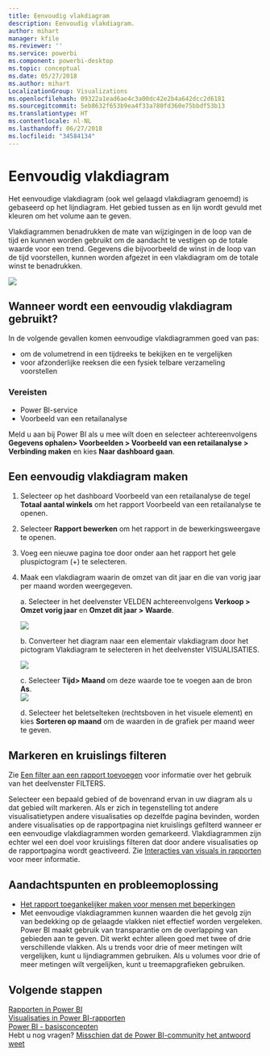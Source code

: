 ```yaml
---
title: Eenvoudig vlakdiagram
description: Eenvoudig vlakdiagram.
author: mihart
manager: kfile
ms.reviewer: ''
ms.service: powerbi
ms.component: powerbi-desktop
ms.topic: conceptual
ms.date: 05/27/2018
ms.author: mihart
LocalizationGroup: Visualizations
ms.openlocfilehash: 09322a1ead6ae4c3a00dc42e2b4a642dcc2d6181
ms.sourcegitcommit: 5eb8632f653b9ea4f33a780fd360e75bbdf53b13
ms.translationtype: HT
ms.contentlocale: nl-NL
ms.lasthandoff: 06/27/2018
ms.locfileid: "34584134"
---
```

# <a name="basic-area-chart"></a>Eenvoudig vlakdiagram
Het eenvoudige vlakdiagram (ook wel gelaagd vlakdiagram genoemd) is gebaseerd op het lijndiagram. Het gebied tussen as en lijn wordt gevuld met kleuren om het volume aan te geven. 

Vlakdiagrammen benadrukken de mate van wijzigingen in de loop van de tijd en kunnen worden gebruikt om de aandacht te vestigen op de totale waarde voor een trend. Gegevens die bijvoorbeeld de winst in de loop van de tijd voorstellen, kunnen worden afgezet in een vlakdiagram om de totale winst te benadrukken.

![](media/power-bi-visualization-basic-area-chart/powerbi-area-chartnew.png)

## <a name="when-to-use-a-basic-area-chart"></a>Wanneer wordt een eenvoudig vlakdiagram gebruikt?
In de volgende gevallen komen eenvoudige vlakdiagrammen goed van pas:

* om de volumetrend in een tijdreeks te bekijken en te vergelijken 
* voor afzonderlijke reeksen die een fysiek telbare verzameling voorstellen

### <a name="prerequisites"></a>Vereisten
 - Power BI-service
 - Voorbeeld van een retailanalyse

Meld u aan bij Power BI als u mee wilt doen en selecteer achtereenvolgens **Gegevens ophalen\> Voorbeelden \> Voorbeeld van een retailanalyse > Verbinding maken** en kies **Naar dashboard gaan**. 

## <a name="create-a-basic-area-chart"></a>Een eenvoudig vlakdiagram maken
 

1. Selecteer op het dashboard Voorbeeld van een retailanalyse de tegel **Totaal aantal winkels** om het rapport Voorbeeld van een retailanalyse te openen.
2. Selecteer **Rapport bewerken** om het rapport in de bewerkingsweergave te openen.
3. Voeg een nieuwe pagina toe door onder aan het rapport het gele pluspictogram (+) te selecteren.
4. Maak een vlakdiagram waarin de omzet van dit jaar en die van vorig jaar per maand worden weergegeven.
   
   a. Selecteer in het deelvenster VELDEN achtereenvolgens **Verkoop \> Omzet vorig jaar** en **Omzet dit jaar > Waarde**.

   ![](media/power-bi-visualization-basic-area-chart/power-bi-bar-chart.png)

   b.  Converteer het diagram naar een elementair vlakdiagram door het pictogram Vlakdiagram te selecteren in het deelvenster VISUALISATIES.

   ![](media/power-bi-visualization-basic-area-chart/convertchart.png)
   
   c.  Selecteer **Tijd\> Maand** om deze waarde toe te voegen aan de bron **As**.   
   ![](media/power-bi-visualization-basic-area-chart/powerbi-area-chartnew.png)
   
   d.  Selecteer het beletselteken (rechtsboven in het visuele element) en kies **Sorteren op maand** om de waarden in de grafiek per maand weer te geven.

## <a name="highlighting-and-cross-filtering"></a>Markeren en kruislings filteren
Zie [Een filter aan een rapport toevoegen](power-bi-report-add-filter.md) voor informatie over het gebruik van het deelvenster FILTERS.

Selecteer een bepaald gebied of de bovenrand ervan in uw diagram als u dat gebied wilt markeren.  Als er zich in tegenstelling tot andere visualisatietypen andere visualisaties op dezelfde pagina bevinden, worden andere visualisaties op de rapportpagina niet kruislings gefilterd wanneer er een eenvoudige vlakdiagrammen worden gemarkeerd. Vlakdiagrammen zijn echter wel een doel voor kruislings filteren dat door andere visualisaties op de rapportpagina wordt geactiveerd. Zie [Interacties van visuals in rapporten](service-reports-visual-interactions.md) voor meer informatie.


## <a name="considerations-and-troubleshooting"></a>Aandachtspunten en probleemoplossing   
* [Het rapport toegankelijker maken voor mensen met beperkingen](desktop-accessibility.md)
* Met eenvoudige vlakdiagrammen kunnen waarden die het gevolg zijn van bedekking op de gelaagde vlakken niet effectief worden vergeleken. Power BI maakt gebruik van transparantie om de overlapping van gebieden aan te geven. Dit werkt echter alleen goed met twee of drie verschillende vlakken. Als u trends voor drie of meer metingen wilt vergelijken, kunt u lijndiagrammen gebruiken. Als u volumes voor drie of meer metingen wilt vergelijken, kunt u treemapgrafieken gebruiken.

## <a name="next-steps"></a>Volgende stappen
[Rapporten in Power BI](service-reports.md)  
[Visualisaties in Power BI-rapporten](power-bi-report-visualizations.md)  
[Power BI - basisconcepten](service-basic-concepts.md)  
Hebt u nog vragen? [Misschien dat de Power BI-community het antwoord weet](http://community.powerbi.com/)

